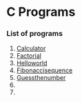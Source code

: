 # C Programs  

### List of programs  
1. [Calculator](./calculator)  
2. [Factorial](./factorial)   
3.   [Helloworld](./helloworld)
4.   [Fibonaccisequence](./fibonaccisequence)
5.    [Guessthenumber](./guessthenumber)
6.
7.
